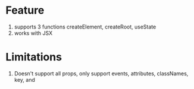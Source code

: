 # Feature

1. supports 3 functions createElement, createRoot, useState
2. works with JSX

# Limitations

1. Doesn't support all props, only support events, attributes, classNames, key, and
